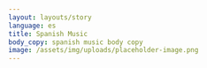 ```yaml
---
layout: layouts/story
language: es
title: Spanish Music
body_copy: spanish music body copy
image: /assets/img/uploads/placeholder-image.png
---
```

